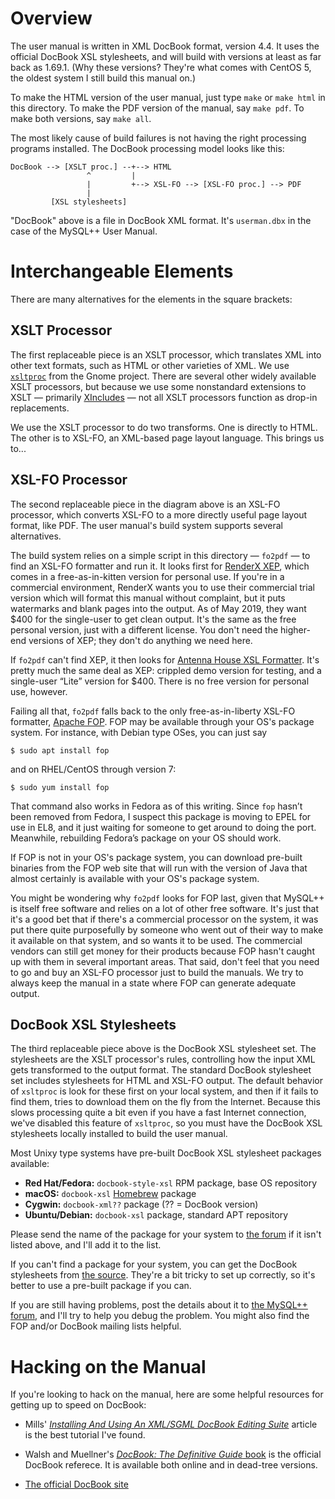 # Overview

The user manual is written in XML DocBook format, version 4.4.  It uses
the official DocBook XSL stylesheets, and will build with versions at
least as far back as 1.69.1.  (Why these versions?  They're what comes
with CentOS 5, the oldest system I still build this manual on.)

To make the HTML version of the user manual, just type `make` or
`make html` in this directory.  To make the PDF version of the manual,
say `make pdf`.  To make both versions, say `make all`.



The most likely cause of build failures is not having the right
processing programs installed.  The DocBook processing model looks
like this:

    DocBook --> [XSLT proc.] --+--> HTML
                     ^         |
                     |         +--> XSL-FO --> [XSL-FO proc.] --> PDF
                     |
             [XSL stylesheets]

"DocBook" above is a file in DocBook XML format.  It's `userman.dbx` in
the case of the MySQL++ User Manual.



# Interchangeable Elements

There are many alternatives for the elements in the square brackets:


## XSLT Processor

The first replaceable piece is an XSLT processor, which translates XML
into other text formats, such as HTML or other varieties of XML.  We use
[`xsltproc`][1] from the Gnome project.  There are several other widely
available XSLT processors, but because we use some nonstandard
extensions to XSLT — primarily [XIncludes][2] — not all XSLT processors
function as drop-in replacements.

We use the XSLT processor to do two transforms.  One is directly to
HTML.  The other is to XSL-FO, an XML-based page layout language. This
brings us to...

[1]: http://xmlsoft.org/XSLT/
[2]: https://en.wikipedia.org/wiki/XInclude


## XSL-FO Processor

The second replaceable piece in the diagram above is an XSL-FO
processor, which converts XSL-FO to a more directly useful page
layout format, like PDF.  The user manual's build system supports
several alternatives.

The build system relies on a simple script in this directory — `fo2pdf`
— to find an XSL-FO formatter and run it.  It looks first for [RenderX
XEP][3], which comes in a free-as-in-kitten version for personal use.
If you're in a commercial environment, RenderX wants you to use their
commercial trial version which will format this manual without
complaint, but it puts watermarks and blank pages into the output.  As
of May 2019, they want $400 for the single-user to get clean output.
It's the same as the free personal version, just with a different
license.  You don't need the higher-end versions of XEP; they don't do
anything we need here.

If `fo2pdf` can't find XEP, it then looks for [Antenna House XSL
Formatter][4].  It's pretty much the same deal as XEP: crippled demo
version for testing, and a single-user “Lite” version for $400.  There
is no free version for personal use, however.

Failing all that, `fo2pdf` falls back to the only free-as-in-liberty
XSL-FO formatter, [Apache FOP][5].  FOP
may be available through your OS's package system.  For instance, with
Debian type OSes, you can just say

    $ sudo apt install fop

and on RHEL/CentOS through version 7:

    $ sudo yum install fop

That command also works in Fedora as of this writing. Since `fop` hasn’t
been removed from Fedora, I suspect this package is moving to EPEL for
use in EL8, and it just waiting for someone to get around to doing the
port. Meanwhile, rebuilding Fedora’s package on your OS should work.

If FOP is not in your OS's package system, you can download
pre-built binaries from the FOP web site that will run with the
version of Java that almost certainly is available with your OS's
package system.

You might be wondering why `fo2pdf` looks for FOP last, given that
MySQL++ is itself free software and relies on a lot of other free
software.  It's just that it's a good bet that if there's a commercial
processor on the system, it was put there quite purposefully by someone
who went out of their way to make it available on that system, and so
wants it to be used.  The commercial vendors can still get money for
their products because FOP hasn't caught up with them in several
important areas.  That said, don't feel that you need to go and buy an
XSL-FO processor just to build the manuals.  We try to always keep the
manual in a state where FOP can generate adequate output.

[3]: http://renderx.com/download/personal.html
[4]: http://antennahouse.com/
[5]: http://xmlgraphics.apache.org/fop/


## DocBook XSL Stylesheets

The third replaceable piece above is the DocBook XSL stylesheet set.
The stylesheets are the XSLT processor's rules, controlling how the
input XML gets transformed to the output format.  The standard DocBook
stylesheet set includes stylesheets for HTML and XSL-FO output.  The
default behavior of `xsltproc` is look for these first on your local
system, and then if it fails to find them, tries to download them on the
fly from the Internet.  Because this slows processing quite a bit even
if you have a fast Internet connection, we've disabled this feature of
`xsltproc`, so you must have the DocBook XSL stylesheets locally
installed to build the user manual.

Most Unixy type systems have pre-built DocBook XSL stylesheet packages
available:

*   **Red Hat/Fedora:** `docbook-style-xsl` RPM package, base OS repository
*   **macOS:**          `docbook-xsl` [Homebrew](http://brew.sh/) package 
*   **Cygwin:**         `docbook-xml??` package (?? = DocBook version)
*   **Ubuntu/Debian:**  `docbook-xsl` package, standard APT repository

Please send the name of the package for your system to [the forum][for]
if it isn't listed above, and I'll add it to the list.

If you can't find a package for your system, you can get the DocBook
stylesheets from [the source](http://docbook.sourceforge.net/).  They're
a bit tricky to set up correctly, so it's better to use a pre-built
package if you can.

If you are still having problems, post the details about it to [the
MySQL++ forum][for], and I'll try to help you debug the problem.
You might also find the FOP and/or DocBook mailing lists helpful.

[for]: https://tangentsoft.com/mysqlpp/forum


# Hacking on the Manual

If you're looking to hack on the manual, here are some helpful
resources for getting up to speed on DocBook:

*   Mills' [_Installing And Using An XML/SGML DocBook Editing
    Suite_](http://tinyurl.com/8alb2) article is the best tutorial I've
    found.

*   Walsh and Muellner's [_DocBook: The Definitive Guide_
    book](https://tdg.docbook.org/) is the official DocBook referece.
    It is available both online and in dead-tree versions.

*   [The official DocBook site](https://docbook.org/)

